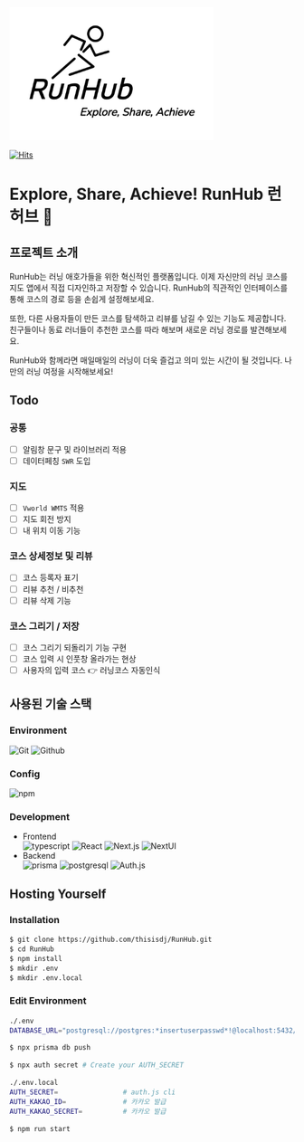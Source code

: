 <div style="text-align: left;">
  <img width="360" style="background: rgba(255,255,255,0.85);" src="./images/RunHub-logo-black.png" alt="Description" />
</div>

[![Hits](https://hits.seeyoufarm.com/api/count/incr/badge.svg?url=https%3A%2F%2Fgithub.com%2Fthisisdj%2FRunHub&count_bg=%2379C83D&title_bg=%23555555&icon=&icon_color=%23E7E7E7&title=hits&edge_flat=true)](https://hits.seeyoufarm.com)

# Explore, Share, Achieve! RunHub 런허브 🏃

## 프로젝트 소개
RunHub는 러닝 애호가들을 위한 혁신적인 플랫폼입니다. 이제 자신만의 러닝 코스를 지도 앱에서 직접 디자인하고 저장할 수 있습니다. RunHub의 직관적인 인터페이스를 통해 코스의 경로 등을 손쉽게 설정해보세요.

또한, 다른 사용자들이 만든 코스를 탐색하고 리뷰를 남길 수 있는 기능도 제공합니다. 친구들이나 동료 러너들이 추천한 코스를 따라 해보며 새로운 러닝 경로를 발견해보세요.

RunHub와 함께라면 매일매일의 러닝이 더욱 즐겁고 의미 있는 시간이 될 것입니다. 나만의 러닝 여정을 시작해보세요!

## Todo
### 공통
- [ ] 알림창 문구 및 라이브러리 적용
- [ ] 데이터페칭 `SWR` 도입
### 지도
- [ ] `Vworld WMTS` 적용
- [ ] 지도 회전 방지
- [ ] 내 위치 이동 기능
### 코스 상세정보 및 리뷰
- [ ] 코스 등록자 표기
- [ ] 리뷰 추천 / 비추천
- [ ] 리뷰 삭제 기능
### 코스 그리기 / 저장
- [ ] 코스 그리기 되돌리기 기능 구현
- [ ] 코스 입력 시 인풋창 올라가는 현상
- [ ] 사용자의 입력 코스 👉 러닝코스 자동인식

## 사용된 기술 스택

### Environment
![Git](https://img.shields.io/badge/Git-F05032?style=for-the-badge&logo=Git&logoColor=white)
![Github](https://img.shields.io/badge/GitHub-181717?style=for-the-badge&logo=GitHub&logoColor=white)             

### Config
![npm](https://img.shields.io/badge/npm-CB3837?style=for-the-badge&logo=npm&logoColor=white)        

### Development
- Frontend<br>
![typescript](https://img.shields.io/badge/typescript-3178C6?style=for-the-badge&logo=typescript&logoColor=white)
![React](https://img.shields.io/badge/React-20232A?style=for-the-badge&logo=react&logoColor=61DAFB)
![Next.js](https://img.shields.io/badge/Next.js-000000?style=for-the-badge&logo=Next.js&logoColor=white)
![NextUI](https://img.shields.io/badge/nextui-000000?style=for-the-badge&logo=nextui&logoColor=white)<br>
- Backend<br>
![prisma](https://img.shields.io/badge/prisma-2D3748?style=for-the-badge&logo=prisma&logoColor=white)
![postgresql](https://img.shields.io/badge/postgresql-4169E1?style=for-the-badge&logo=postgresql&logoColor=white)
![Auth.js](https://img.shields.io/badge/Auth.js-6614D9?style=for-the-badge&logo=Next.js&logoColor=white)

## Hosting Yourself
### Installation
``` bash
$ git clone https://github.com/thisisdj/RunHub.git
$ cd RunHub
$ npm install
$ mkdir .env
$ mkdir .env.local
```

### Edit Environment
``` bash
./.env 
DATABASE_URL="postgresql://postgres:*insertuserpasswd*!@localhost:5432/postgres?schema=public" # Connect your existing database
```
``` bash
$ npx prisma db push
```
```bash
$ npx auth secret # Create your AUTH_SECRET
```
```bash
./.env.local
AUTH_SECRET=                # auth.js cli
AUTH_KAKAO_ID=              # 카카오 발급
AUTH_KAKAO_SECRET=          # 카카오 발급
```
``` bash
$ npm run start
```

